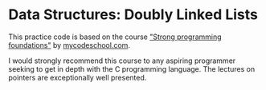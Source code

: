 # Data Structures: Doubly Linked Lists

This practice code is based on the course ["Strong programming foundations"](https://www.youtube.com/channel/UClEEsT7DkdVO_fkrBw0OTrA)
by [mycodeschool.com](http://www.mycodeschool.com/).

I would strongly recommend this course to any aspiring programmer seeking to get in depth with
the C programming language. The lectures on pointers are exceptionally well presented.
